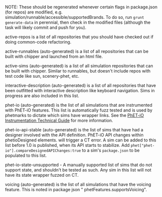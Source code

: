 NOTE: These should be regenerated whenever certain flags in package.json (for repos) are modified, e.g.
simulation/runnable/accessible/supportedBrands. To do so, run `grunt generate-data` in perennial, then check in the
modified files (although the task will likely commit and push for you).

active-repos is a list of all repositories that you should have checked out if doing common-code refactoring.

active-runnables (auto-generated) is a list of all repositories that can be built with chipper and launched from an html
file.

active-sims (auto-generated) is a list of all simulation repositories that can be built with chipper. Similar to
runnables, but doesn't include repos with test code like sun, scenery-phet, etc.

interactive-description (auto-generated) is a list of all repositories that have been outfitted with interactive
description like keyboard navigation. Sims in progress are also included in this list.

phet-io (auto-generated) is the list of all simulations that are instrumented with PhET-iO features. This list is
automatically fuzz tested and is used by phetmarks to dictate which sims have wrapper links. See the 
[PhET-iO Instrumentation Technical Guide](https://github.com/phetsims/phet-io/blob/master/doc/phet-io-instrumentation-technical-guide.md)
for more information.

phet-io-api-stable (auto-generated) is the list of sims that have had a designer involved with the API definition.
PhET-iO API changes within phetioDesigned elements. will trigger a CT error. A sim can be added to this list before 1.0
is published, when its API starts to stabilize. Add `phet["phet-io"].compareDesignedAPIChanges:true` to a
sim's `package.json` to be populated to this list.

phet-io-state-unsupported - A manually supported list of sims that do not support state, and shouldn't be tested as
such. Any sim in this list will not have its state wrapper fuzzed on CT.

voicing (auto-generated) is the list of all simulations that have the voicing feature. This is noted in package json "
phetFeatures.supportsVoicing".